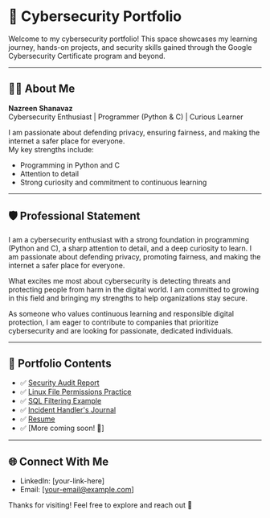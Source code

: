 # 🔐 Cybersecurity Portfolio

Welcome to my cybersecurity portfolio! This space showcases my learning journey, hands-on projects, and security skills gained through the Google Cybersecurity Certificate program and beyond.

---

## 👩‍💻 About Me

**Nazreen Shanavaz**  
Cybersecurity Enthusiast | Programmer (Python & C) | Curious Learner  

I am passionate about defending privacy, ensuring fairness, and making the internet a safer place for everyone.  
My key strengths include:

- Programming in Python and C  
- Attention to detail  
- Strong curiosity and commitment to continuous learning

---

## 🛡️ Professional Statement

I am a cybersecurity enthusiast with a strong foundation in programming (Python and C), a sharp attention to detail, and a deep curiosity to learn. I am passionate about defending privacy, promoting fairness, and making the internet a safer place for everyone.  

What excites me most about cybersecurity is detecting threats and protecting people from harm in the digital world. I am committed to growing in this field and bringing my strengths to help organizations stay secure.  

As someone who values continuous learning and responsible digital protection, I am eager to contribute to companies that prioritize cybersecurity and are looking for passionate, dedicated individuals.

---

## 📁 Portfolio Contents

- ✅ [Security Audit Report](./security-audit/)
- ✅ [Linux File Permissions Practice](./linux-permissions/)
- ✅ [SQL Filtering Example](./sql-filters/)
- ✅ [Incident Handler's Journal](./incident-journal/)
- ✅ [Resume](./resume/)
- ✅ [More coming soon! 🚀]

---

## 🌐 Connect With Me

- LinkedIn: [your-link-here]
- Email: [your-email@example.com]

Thanks for visiting! Feel free to explore and reach out 🌟
